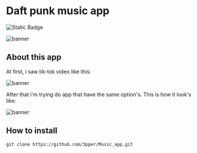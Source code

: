 # Daft punk music app

![Static Badge](https://img.shields.io/badge/Music%20App-8A2BE2?style=plastic&logo=github&labelColor=hex)

![banner](https://github.com/3pper/Music_app/blob/main/Assets/Music_App.png?raw=true)

## About this app

At first, i saw tik-tok video like this:

![banner](https://github.com/3pper/Music_app/blob/main/Assets/ezgif.com-video-to-gif.gif?raw=true)

After that i'm trying do app that have the same option's. This is how it look's like:

![banner](https://github.com/3pper/Music_app/blob/main/Assets/IMG_1918.PNG?raw=true)

## How to install 

```
git clone https://github.com/3pper/Music_app.git
```



